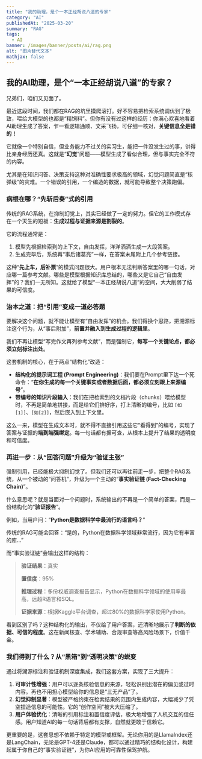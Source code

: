 ```yaml
---
title: "我的助理，是个一本正经胡说八道的专家"  
category: "AI"  
publishedAt: "2025-03-20"  
summary: "RAG"  
tags:  
  - AI    
banner: /images/banner/posts/ai/rag.png
alt: "图片替代文本"  
mathjax: false
---
```


## 我的AI助理，是个“一本正经胡说八道”的专家？

兄弟们，咱们又见面了。

最近这段时间，我们都在RAG的坑里摸爬滚打。好不容易把检索系统调优到了极致，喂给大模型的也都是“精饲料”。但你有没有过这样的经历：你满心欢喜地看着AI助理生成了答案，乍一看逻辑通顺、文采飞扬，可仔细一核对，**关键信息全是错的！**

它就像一个特别自信，但业务能力不过关的实习生，能把一件没发生过的事，讲得比亲身经历还真。这就是“**幻觉**”问题——模型生成了看似合理，但与事实完全不符的内容。

尤其是在知识问答、决策支持这种对准确性要求极高的领域，幻觉问题简直是“核弹级”的灾难。一个错误的引用，一个编造的数据，就可能导致整个决策跑偏。

### 病根在哪？“先斩后奏”式的引用

传统的RAG系统，在抑制幻觉上，其实已经做了一定的努力。但它的工作模式存在一个天生的短板：**生成过程与证据来源是割裂的**。

它的流程通常是：
1.  模型先根据检索到的上下文，自由发挥，洋洋洒洒生成一大段答案。
2.  生成完毕后，系统再“事后诸葛亮”一样，在答案末尾附上几个参考链接。

这种“**先上车，后补票**”的模式问题很大。用户根本无法判断答案里的哪一句话，对应哪一篇参考文献。哪些是模型根据知识库总结的，哪些又是它自己“自由发挥”的？我们一无所知。这就给了模型“一本正经胡说八道”的空间，大大削弱了结果的可信度。

### 治本之道：把“引用”变成一道必答题

要解决这个问题，就不能让模型有“自由发挥”的机会。我们得换个思路，把溯源标注这个行为，从“事后附加”，**前置并融入到生成过程的逻辑里**。

我们不再让模型“写完作文再列参考文献”，而是强制它，**每写一个关键论点，都必须立刻标注出处**。

这套机制的核心，在于两点“结构化”改造：

*   **结构化的提示词工程 (Prompt Engineering)**：我们要在Prompt里下达一个死命令：“**在你生成的每一个关键事实或者数据后面，都必须立刻跟上来源编号**”。
*   **带编号的知识片段输入**：我们在把检索到的文档片段（chunks）喂给模型时，不再是简单地拼接，而是给它们排好序，打上清晰的编号，比如 `[如[1]]`、`[如[2]]`，然后嵌入到上下文里。

这么一来，模型在生成文本时，就不得不直接引用这些它“看得到”的编号，实现了答案与证据的**端到端强绑定**。每一句话都有据可查，从根本上提升了结果的透明度和可信度。

### 再进一步：从“回答问题”升级为“验证主张”

强制引用，已经能极大抑制幻觉了。但我们还可以再往前走一步，把整个RAG系统，从一个被动的“问答机”，升级为一个主动的“**事实验证链 (Fact-Checking Chain)**”。

什么意思呢？就是当面对一个问题时，系统输出的不再是一个简单的答案，而是一份结构化的“**验证报告**”。

例如，当用户问：“**Python是数据科学中最流行的语言吗？**”

传统的RAG可能会回答：“是的，Python在数据科学领域非常流行，因为它有丰富的库...”

而“事实验证链”会输出这样的结构：

> **验证结果**：真实
>
> **置信度**：95%
>
> **推理过程**：多份权威调查报告显示，Python在数据科学领域的使用率最高，远超R语言和SQL。
>
> **证据来源**：根据Kaggle平台调查，超过80%的数据科学家使用Python。

看到区别了吗？这种结构化的输出，不仅给了用户答案，还清晰地展示了**判断的依据、可信的程度**。这在新闻核查、学术辅助、合规审查等高风险场景下，价值千金。

### 我们得到了什么？从“黑箱”到“透明决策”的蜕变

通过将溯源标注和验证机制深度集成，我们这套方案，实现了三大提升：

1.  **可审计性增强**：用户可以逐条核验信息的来源，轻松识别出潜在的偏见或过时内容。再也不用担心模型给你的信息是“三无产品”了。
2.  **幻觉抑制显著**：模型被严格约束在检索结果的范围内生成内容，大幅减少了凭空捏造信息的可能性。它的“创作空间”被大大压缩了。
3.  **用户体验优化**：清晰的引用标注和置信度评估，极大地增强了人机交互的信任感。用户知道AI的每一句话背后都有支撑，自然就更敢于信赖它。

更重要的是，这套思想不依赖于特定的模型或框架。无论你用的是LlamaIndex还是LangChain，无论是GPT-4还是Claude，都可以通过精巧的结构化设计，构建起属于你自己的“事实验证链”，为你AI应用的可靠性保驾护航。